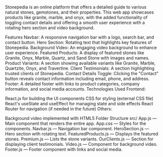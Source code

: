 
Stonepedia is an online platform that offers a detailed guide to various natural stones, gemstones, and their properties. This web app showcases products like granite, marble, and onyx, with the added functionality of toggling contact details and offering a smooth user experience with a rotating hero section and video background.

Features
Navbar: A responsive navigation bar with a logo, search bar, and contact button.
Hero Section: Rotating text that highlights key features of Stonepedia.
Background Video: An engaging video background to enhance user experience.
Featured Products: A display of featured stones like Granite, Onyx, Marble, Quartz, and Sand Stone with images and names.
Product Variants: A section showing available variants like Granite, Marble, Quartzite, Onyx, and Travertine.
Client Testimonials: A section highlighting trusted clients of Stonepedia.
Contact Details Toggle: Clicking the "Contact" button reveals contact information including email, phone, and address.
Footer: A detailed footer with links to product categories, company information, and social media accounts.
Technologies Used
Frontend:

React.js for building the UI components
CSS for styling (external CSS file)
React's useState and useEffect for managing state and side effects
React Router for navigation (if needed in the future)
Others:

Background video implemented with HTML5 
Folder Structure
src/
App.js — Main component that renders the entire app.
App.css — Styles for the components.
Navbar.js — Navigation bar component.
HeroSection.js — Hero section with rotating text.
FeaturedProducts.js — Displays the featured stones.
Premium.js — Lists the stone variants.
OurClients.js — Section for displaying client testimonials.
Video.js — Component for background video.
Footer.js — Footer component with links and social media.
